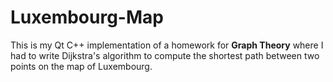 # Luxembourg-Map

This is my Qt C++ implementation of a homework for __Graph Theory__ where I had to write Dijkstra's algorithm to compute the shortest path between two points on the map of Luxembourg.
